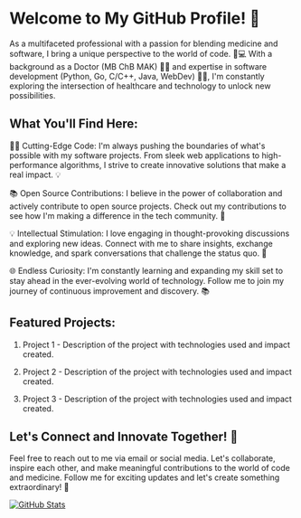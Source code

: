 # Welcome to My GitHub Profile! 🚀

As a multifaceted professional with a passion for blending medicine and software, I bring a unique perspective to the world of code. 💉💻 With a background as a Doctor (MB ChB MAK) 👨‍⚕️ and expertise in software development (Python, Go, C/C++, Java, WebDev) 👨‍💻, I'm constantly exploring the intersection of healthcare and technology to unlock new possibilities.

## What You'll Find Here:

👨‍💻 Cutting-Edge Code: I'm always pushing the boundaries of what's possible with my software projects. From sleek web applications to high-performance algorithms, I strive to create innovative solutions that make a real impact. 💡

📚 Open Source Contributions: I believe in the power of collaboration and actively contribute to open source projects. Check out my contributions to see how I'm making a difference in the tech community. 🔗

💡 Intellectual Stimulation: I love engaging in thought-provoking discussions and exploring new ideas. Connect with me to share insights, exchange knowledge, and spark conversations that challenge the status quo. 🤔

🌐 Endless Curiosity: I'm constantly learning and expanding my skill set to stay ahead in the ever-evolving world of technology. Follow me to join my journey of continuous improvement and discovery. 📚

## Featured Projects:

1. Project 1 - Description of the project with technologies used and impact created.

2. Project 2 - Description of the project with technologies used and impact created.

3. Project 3 - Description of the project with technologies used and impact created.

## Let's Connect and Innovate Together! 🤝

Feel free to reach out to me via email or social media. Let's collaborate, inspire each other, and make meaningful contributions to the world of code and medicine. Follow me for exciting updates and let's create something extraordinary! 💪

[![GitHub Stats](https://github-readme-stats.vercel.app/api?username=abiiranathan&show_icons=true&theme=dark)](https://github.com/abiiranathan)
